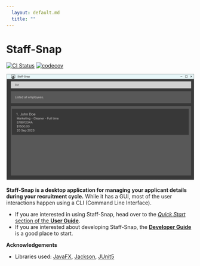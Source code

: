 ```yaml
---
  layout: default.md
  title: ""
---
```


# Staff-Snap

[![CI Status](https://github.com/AY2324S1-CS2103T-W08-1/tp/actions/workflows/gradle.yml/badge.svg)](https://github.com/AY2324S1-CS2103T-W08-1/tp/actions)
[![codecov](https://codecov.io/gh/AY2324S1-CS2103T-W08-1/tp/graph/badge.svg?token=7PPPGQNQFE)](https://codecov.io/gh/AY2324S1-CS2103T-W08-1/tp)

![Ui](images/readme/Ui.png)

**Staff-Snap is a desktop application for managing your applicant details during your recruitment cycle.** While it has a GUI, most of the user interactions happen using a CLI (Command Line Interface).

* If you are interested in using Staff-Snap, head over to the [_Quick Start_ section of the **User Guide**](UserGuide.html#quick-start).
* If you are interested about developing Staff-Snap, the [**Developer Guide**](DeveloperGuide.html) is a good place to start.


**Acknowledgements**

* Libraries used: [JavaFX](https://openjfx.io/), [Jackson](https://github.com/FasterXML/jackson), [JUnit5](https://github.com/junit-team/junit5)

